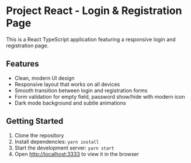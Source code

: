 # Project React - Login & Registration Page

This is a React TypeScript application featuring a responsive login and registration page.

## Features

- Clean, modern UI design
- Responsive layout that works on all devices
- Smooth transition between login and registration forms
- Form validation for empty field, password show/hide with modern icon
- Dark mode background and subtle animations

## Getting Started

1. Clone the repository
2. Install dependencies: `yarn install`
3. Start the development server: `yarn start`
4. Open [http://localhost:3333](http://localhost:3333) to view it in the browser
